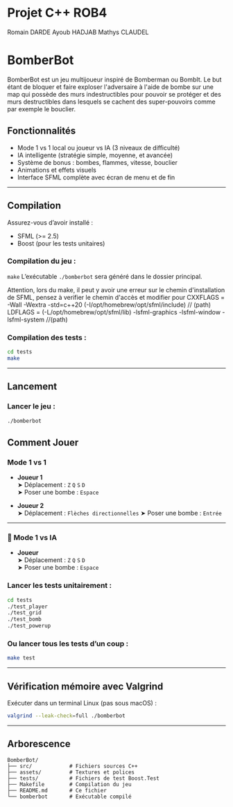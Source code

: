# Projet C++ ROB4

Romain DARDE
Ayoub HADJAB
Mathys CLAUDEL

# BomberBot

BomberBot est un jeu multijoueur inspiré de Bomberman ou BombIt.
Le but étant de bloquer et faire exploser l'adversaire à l'aide de bombe sur une map qui possède des murs indestructibles pour pouvoir se protéger et des murs destructibles dans lesquels se cachent des super-pouvoirs comme par exemple le bouclier.

## Fonctionnalités

- Mode 1 vs 1 local ou joueur vs IA (3 niveaux de difficulté)
- IA intelligente (stratégie simple, moyenne, et avancée)
- Système de bonus : bombes, flammes, vitesse, bouclier
- Animations et effets visuels
- Interface SFML complète avec écran de menu et de fin

---

## Compilation

Assurez-vous d’avoir installé :

- SFML (>= 2.5)
- Boost (pour les tests unitaires)

### Compilation du jeu :

`make`
L’exécutable `./bomberbot` sera généré dans le dossier principal.

Attention, lors du make, il peut y avoir une erreur sur le chemin d'installation de SFML, pensez à verifier le chemin d'accès et modifier pour 
    CXXFLAGS = -Wall -Wextra -std=c++20 (-I/opt/homebrew/opt/sfml/include) // (path)
    LDFLAGS = (-L/opt/homebrew/opt/sfml/lib) -lsfml-graphics -lsfml-window -lsfml-system //(path)

### Compilation des tests :

```bash
cd tests
make
```

---

## Lancement

### Lancer le jeu :

```bash
./bomberbot
```

## Comment Jouer

### Mode 1 vs 1
- **Joueur 1**  
  ➤ Déplacement : `Z` `Q` `S` `D`  
  ➤ Poser une bombe : `Espace`  

- **Joueur 2**  
  ➤ Déplacement : `Flèches directionnelles`
  ➤ Poser une bombe : `Entrée`  

---

### 🤖 Mode 1 vs IA
- **Joueur**  
  ➤ Déplacement : `Z` `Q` `S` `D`  
  ➤ Poser une bombe : `Espace`  


### Lancer les tests unitairement :

```bash
cd tests
./test_player
./test_grid
./test_bomb
./test_powerup
```

### Ou lancer tous les tests d’un coup :

```bash
make test
```

---

## Vérification mémoire avec Valgrind

Exécuter dans un terminal Linux (pas sous macOS) :

```bash
valgrind --leak-check=full ./bomberbot
```

---

## Arborescence

```
BomberBot/
├── src/            # Fichiers sources C++
├── assets/         # Textures et polices
├── tests/          # Fichiers de test Boost.Test
├── Makefile        # Compilation du jeu
├── README.md       # Ce fichier
└── bomberbot       # Exécutable compilé
```
